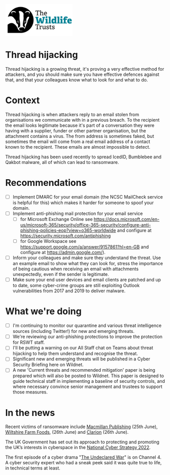 <img src="/Levels/twt-logo.png" height="100">

# Thread hijacking
Thread hijacking is a growing threat, it's proving a very effective method for attackers, and you should make sure you have effective defences against that, and that your colleagues know what to look for and what to do.

# Context
Thread hijacking is when attackers reply to an email stolen from organisations we communicate with in a previous breach. To the recipient the email looks legitimate because it's part of a conversation they were having with a supplier, funder or other partner organisation, but the attachment contains a virus.  The from address is sometimes faked, but sometimes the email will come from a real email address of a contact known to the recipient.  These emails are almost impossible to detect.

Thread hijacking has been used recently to spread IcedID, Bumblebee and Qakbot malware, all of which can lead to ransomware.

# Recommendations
- [ ] Implement DMARC for your email domain (the NCSC MailCheck service is helpful for this) which makes it harder for someone to spoof your domain.
- [ ] Implement anti-phishing mail protection for your email service
  - [ ] for Microsoft Exchange Online see https://docs.microsoft.com/en-us/microsoft-365/security/office-365-security/configure-anti-phishing-policies-eop?view=o365-worldwide and configure at https://security.microsoft.com/antiphishing
  - [ ] for Google Workspace see https://support.google.com/a/answer/9157861?hl=en-GB and configure at https://admin.google.com/).
- [ ] Inform your colleagues and make sure they understand the threat.  Use an example email to show what they can look for, stress the importance of being cautious when receiving an email with attachments unexpectedly, even if the sender is legitimate.
- [ ] Make sure your end user devices and email clients are patched and up to date, some cyber-crime groups are still exploiting Outlook vulnerabilities from 2017 and 2019 to deliver malware.

# What we're doing
- [ ] I'm continuing to monitor our quarantine and various threat intelligence sources (including Twitter!) for new and emerging threats.
- [ ] We're reviewing our anti-phishing protections to improve the protection for RSWT staff.
- [ ] I'll be putting a warning on our All Staff chat on Teams about threat hijacking to help them understand and recognise the threat.
- [ ] Significant new and emerging threats will be published in a Cyber Security Briefing here on Wildnet.
- [ ] A new 'Current threats and recommended mitigation' paper is being prepared which will also be posted to Wildnet.  This paper is designed to guide technical staff in implementing a baseline of security controls, and where necessary convince senior management and trustees to support those measures.

# In the news
Recent victims of ransomware include [Macmillan Publishing](https://www.itpro.co.uk/security/368401/macmillan-publishers-apparent-cyber-attack-systems-offline) (25th June), [Wiltshire Farm Foods](https://www.bbc.co.uk/news/uk-england-wiltshire-61949394), (26th June) and [Clarion](https://www.bbc.co.uk/news/uk-england-wiltshire-61949394) (26th June).

The UK Government has set out its approach to protecting and promoting the UK’s interests in cyberspace in the [National Cyber Strategy 2022](https://www.gov.uk/government/publications/uk-national-cyber-strategy-2022).

The first episode of a cyber drama "[The Undeclared War](https://www.channel4.com/programmes/the-undeclared-war)" is on Channel 4.  A cyber security expert who had a sneak peek said it was quite true to life, in technical terms at least.
